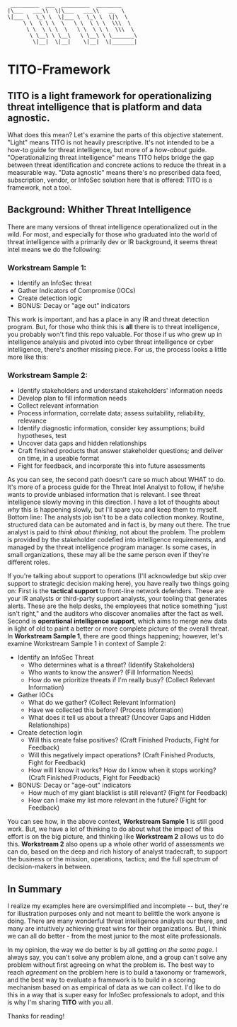      _________  ___  _________  ________     
    |\___   ___\\  \|\___   ___\\   __  \    
    \|___ \  \_\ \  \|___ \  \_\ \  \|\  \   
         \ \  \ \ \  \   \ \  \ \ \  \\\  \  
          \ \  \ \ \  \   \ \  \ \ \  \\\  \ 
           \ \__\ \ \__\   \ \__\ \ \_______\
            \|__|  \|__|    \|__|  \|_______|

# TITO-Framework

## TITO is a light framework for operationalizing threat intelligence that is platform and data agnostic.

What does this mean? Let's examine the parts of this objective statement. "Light" means TITO is not heavily prescriptive. It's not intended to be a how-to guide for threat intelligence, but more of a *how-about* guide. "Operationalizing threat intelligence" means TITO helps bridge the gap between threat identification and concrete actions to reduce the threat in a measurable way. "Data agnostic" means there's no prescribed data feed, subscription, vendor, or InfoSec solution here that is offered: TITO is a framework, not a tool. 

## Background: Whither Threat Intelligence 

There are many versions of threat intelligence operationalized out in the wild. For most, and especially for those who graduated into the world of threat intelligence with a primarily dev or IR background, it seems threat intel means we do the following:

### Workstream Sample 1: 
* Identify an InfoSec threat
* Gather Indicators of Compromise (IOCs)
* Create detection logic
* BONUS: Decay or "age out" indicators

This work is important, and has a place in any IR and threat detection program. But, for those who think this is **all** there is to threat intelligence, you probably won't find this repo valuable. For those if us who grew up in intelligence analysis and pivoted into cyber threat intelligence or cyber intelligence, there's another missing piece. For us, the process looks a little more like this:

### Workstream Sample 2:
* Identify stakeholders and understand stakeholders' information needs
* Develop plan to fill information needs
* Collect relevant information
* Process information, correlate data; assess suitability, reliability, relevance
* Identify diagnostic information, consider key assumptions; build hypotheses, test
* Uncover data gaps and hidden relationships
* Craft finished products that answer stakeholder questions; and deliver on time, in a useable format
* Fight for feedback, and incorporate this into future assessments

As you can see, the second path doesn't care so much about WHAT to do. It's more of a process guide for the Threat Intel Analyst to follow, if he/she wants to provide unbiased information that is relevant. I see threat intelligence slowly moving in this direction. I have a lot of thoughts about *why* this is happening slowly, but I'll spare you and keep them to myself. Bottom line: The analysts job isn't to be a data collection monkey. Routine, structured data can be automated and in fact is, by many out there. The true analyst is paid to *think about thinking*, not about the problem. The problem is provided by the stakeholder codefied into intelligence requirements, and managed by the threat intelligence program manager. Is some cases, in small organizations, these may all be the same person even if they're different roles. 

If you're talking about support to operations (I'll acknowledge but skip over support to strategic decision making here), you have really two things going on: First is the **tactical support** to front-line network defenders. These are your IR analysts or third-party support analysts, your tooling that generates alerts. These are the help desks, the employees that notice something "just isn't right," and the auditors who discover anomalies after the fact as well. Second is **operational intelligence support**, which aims to merge new data in light of old to paint a better or more complete picture of the overall threat. In **Workstream Sample 1**, there are good things happening; however, let's examine Workstream Sample 1 in context of Sample 2:

* Identify an InfoSec Threat
    * Who determines what is a threat? (Identify Stakeholders) 
    * Who wants to know the answer? (Fill Information Needs)
    * How do we prioritize threats if I'm really busy? (Collect Relevant Information)
* Gather IOCs
    * What do we gather? (Collect Relevant Information)
    * Have we collected this before? (Process Information)
    * What does it tell us about a threat? (Uncover Gaps and Hidden Relationships)
* Create detection login
    * Will this create false positives? (Craft Finished Products, Fight for Feedback)
    * Will this negatively impact operations? (Craft Finished Products, Fight for Feedback)
    * How will I know it works? How do I know when it stops working? (Craft Finished Products, Fight for Feedback)
* BONUS: Decay or "age-out" indicators 
    * How much of my giant blacklist is still relevant? (Fight for Feedback)
    * How can I make my list more relevant in the future? (Fight for Feedback)

You can see how, in the above context, **Workstream Sample 1** is still good work. But, we have a lot of thinking to do about what the impact of this effort is on the big picture, and thinking like **Workstream 2** allows us to do this. **Workstream 2** also opens up a whole other world of assessments we can do, based on the deep and rich history of analyst tradecraft, to support the business or the mission, operations, tactics; and the full spectrum of decision-makers in between.

## In Summary

I realize my examples here are oversimplified and incomplete -- but, they're for illustration purposes only and not meant to belittle the work anyone is doing. There are many wonderful threat intelligence analysts our there, and many are intuitively achieving great wins for their organizations. But, I think we can all do better - from the most junior to the most elite professionals. 

In my opinion, the way we do better is by all getting *on the same page*. I always say, you can't solve any problem alone, and a group can't solve any problem without first agreeing on what the problem is. The best way to reach *agreement* on the problem here is to build a taxonomy or framework, and the best way to evaluate a framework is to build in a scoring mechanism based on as empirical of data as we can collect. I'd like to do this in a way that is super easy for InfoSec professionals to adopt, and this is why I'm sharing **TITO** with you all. 

Thanks for reading!
